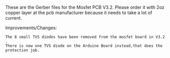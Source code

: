These are the Gerber files for the Mosfet PCB V3.2. Please order it with 2oz copper layer at the pcb manufacturer because it needs to take a lot of current.

Improvements/Changes:

    The 8 small TVS diodes have been removed from the mosfet board in V3.2 . 
    There is now one TVS diode on the Arduino Board instead,that does the protection job. 

